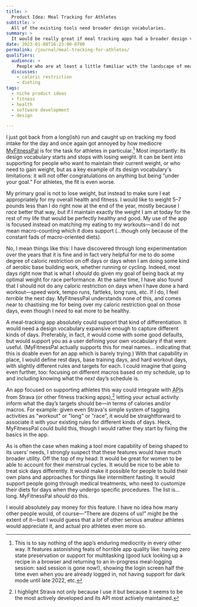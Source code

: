 ```yaml
---
title: >
  Product Idea: Meal Tracking for Athletes
subtitle: >
  All of the existing tools need broader design vocabularies.
summary: >
  It would be really great if meal tracking apps had a broader design vocabulary—one which supports what even serious amateur athletes (still less pros!) actually need… because not every day is the same!
date: 2023-01-08T16:23:00-0700
permalink: /journal/meal-tracking-for-athletes/
qualifiers:
  audience: >
    People who are at least a little familiar with the landscape of meal tracking apps, especially other serious amateur athletes.
  discusses:
    - caloric restriction
    - dieting
tags:
  - niche product ideas
  - fitness
  - health
  - software development
  - design

---
```


I just got back from a long(ish) run and caught up on tracking my food intake for the day and once again got annoyed by how mediocre [MyFitnessPal][mfp] is for the task for athletes in particular.[^mediocre] Most importantly: its design vocabulary starts and stops with losing weight. It can be bent into supporting for people who want to maintain their current weight, or who need to gain weight, but as a key example of its design vocabulary's limitations: it will not offer congratulations on anything but being “under your goal.” For athletes, the fit is even worse.

[mfp]: https://www.myfitnesspal.com

My primary goal is not to lose weight, but instead to make sure I eat appropriately for my overall health and fitness. I would like to weight 5–7 pounds less than I do right now at the end of the year, mostly because I *race* better that way, but if I maintain exactly the weight I am at today for the rest of my life that would be perfectly healthy and good. My use of the app is focused instead on matching my eating to my workouts—and I do not mean macro-counting which it does support (…though only because of the constant fads of macro-oriented diets).

No, I mean things like this: I have discovered through long experimentation over the years that it is fine and in fact very helpful for me to do some degree of caloric restriction on off days or days when I am doing some kind of aerobic base building work, whether running or cycling. Indeed, most days right now that is what I *should* do given my goal of being back at my optimal weight for race performance. At the same time, I have also found that I should not do any caloric restriction on days when I have done a hard workout—speed work, tempo runs, fartleks, long runs, etc. If I do, I feel *terrible* the next day. MyFitnessPal understands none of this, and comes near to chastising me for being over my caloric restriction goal on those days, even though I *need* to eat more to be healthy.

A meal-tracking app absolutely could support that kind of differentiation. It would need a design vocabulary expansive enough to capture different kinds of days. Preferably, in fact, it would come with some good defaults, but would support you as a user defining your own vocabulary if that were useful. (MyFitnessPal actually supports this for meal names… indicating that this is doable even for an app which is barely trying.) With that capability in place, I would define rest days, base training days, and hard workout days, with slightly different rules and targets for each. I could imagine that going even further, too: focusing on different macros based on my schedule, up to and including knowing what the *next* day’s schedule is.

An app focused on supporting athletes this way could integrate with <abbr title="application programming interface">API</abbr>s from Strava (or other fitness tracking apps),[^why-strava] letting your actual activity inform what the day’s targets should be—in terms of calories and/or macros. For example: given even Strava's simple system of tagging activities as "workout" or "long" or "race", it would be straightforward to associate it with your existing rules for different kinds of days. Heck, MyFitnessPal could build this, though I would rather they start by fixing the basics in the app.

<aside>

As is often the case when making a tool more capability of being shaped to its users’ needs, I strongly suspect that these features would have much broader utility. Off the top of my head: It would be great for women to be able to account for their menstrual cycles. It would be nice to be able to treat sick days differently. It would make it possible for people to build their own plans and approaches for things like intermittent fasting. It would support people going through medical treatments, who need to customize their diets for days when they undergo specific procedures. The list is… long. MyFitnessPal *should* do this.

</aside>

I would absolutely pay money for this feature. I have no idea how many other people would, of course—“There are dozens of us!” might be the extent of it—but I would guess that a *lot* of other serious amateur athletes would appreciate it, and actual pro athletes even more so.



[^mediocre]: This is to say nothing of the app’s enduring mediocrity in every other way. It features astonishing feats of horrible app quality like: having zero state preservation or support for multitasking (good luck looking up a recipe in a browser and returning to an in-progress meal-logging session: said session is gone now!), showing the login screen half the time even when you are already logged in, not having support for dark mode until late 2022, etc.

[^why-strava]: I highlight Strava not only because I use it but because it seems to be the most actively developed and its <abbr>API</abbr> most actively maintained.